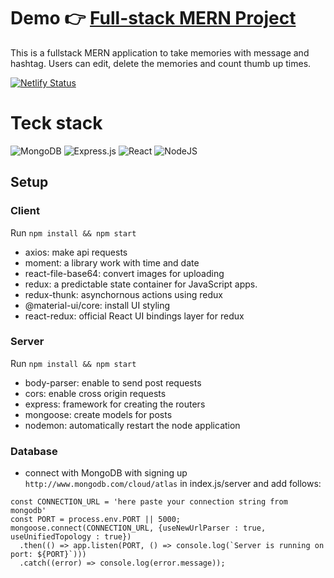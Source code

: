 # Demo 👉 [Full-stack MERN Project](https://memories-fullstackapp.netlify.app/)

This is a fullstack MERN application to take memories with message and hashtag. Users can edit, delete the memories and count thumb up times. 

[![Netlify Status](https://api.netlify.com/api/v1/badges/eb3979f2-63a6-432b-bd5c-6ba7b1982d23/deploy-status)](https://app.netlify.com/sites/memories-fullstackapp/deploys)



# Teck stack 
![MongoDB](https://img.shields.io/badge/MongoDB-%234ea94b.svg?style=for-the-badge&logo=mongodb&logoColor=white) ![Express.js](https://img.shields.io/badge/express.js-%23404d59.svg?style=for-the-badge&logo=express&logoColor=%2361DAFB)
![React](https://img.shields.io/badge/React-20232A?style=for-the-badge&logo=react&logoColor=61DAFB) 
![NodeJS](https://img.shields.io/badge/Node.js-43853D?style=for-the-badge&logo=node.js&logoColor=white)

## Setup

### Client

Run `npm install && npm start`

- axios: make api requests
- moment: a library work with time and date
- react-file-base64: convert images for uploading
- redux: a predictable state container for JavaScript apps.
- redux-thunk: asynchornous actions using redux 
- @material-ui/core: install UI styling
- react-redux: official React UI bindings layer for redux


### Server

Run `npm install && npm start`

- body-parser: enable to send post requests
- cors: enable cross origin requests 
- express: framework for creating the routers
- mongoose: create models for posts
- nodemon: automatically restart the node application 


### Database

- connect with MongoDB with signing up `http://www.mongodb.com/cloud/atlas` in index.js/server and add follows:
```
const CONNECTION_URL = 'here paste your connection string from mongodb'
const PORT = process.env.PORT || 5000; 
mongoose.connect(CONNECTION_URL, {useNewUrlParser : true, useUnifiedTopology : true})
  .then(() => app.listen(PORT, () => console.log(`Server is running on port: ${PORT}`)))
  .catch((error) => console.log(error.message)); 
```

